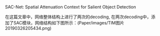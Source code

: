SAC-Net: Spatial Attenuation Context for Salient Object Detection

在这篇文章中，网络整体结构上进行了两次的decoding, 在两次decoding中，添加了SAC模块，网络结构如下图所示：(Paper/images/TIM图片20190326205434.png)
